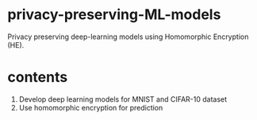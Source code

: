 # privacy-preserving-ML-models

Privacy preserving deep-learning models using Homomorphic Encryption (HE).

# contents
1) Develop deep learning models for MNIST and CIFAR-10 dataset
2) Use homomorphic encryption for prediction
